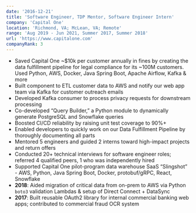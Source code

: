 ```yaml
---
date: '2016-12-21'
title: 'Software Engineer, TDP Mentor, Software Engineer Intern'
company: 'Capital One'
location: 'Richmond, VA; McLean, VA; Remote'
range: 'Aug 2019 - Jun 2021, Summer 2017, Summer 2018'
url: 'https://www.capitalone.com'
companyRank: 3
---
```


- Saved Capital One ~$10k per customer annually in fines by creating the data fulfillment pipeline for legal compliance for its ~100M customers. Used Python, AWS, Docker, Java Spring Boot, Apache Airflow, Kafka & more
- Built component to ETL customer data to AWS and notify our web app team via Kafka for customer outreach emails
- Developed Kafka consumer to process privacy requests for downstream processing
- Co-developed “Query Builder,” a Python module to dynamically generate PostgreSQL and Snowflake queries
- Boosted CI/CD reliability by raising unit test coverage to 90%+
- Enabled developers to quickly work on our Data Fulfillment Pipeline by thoroughly documenting all parts
- Mentored 5 engineers and guided 2 interns toward high-impact projects and return offers
- Conducted 20+ technical interviews for software engineer roles; referred 4 qualified peers, 1 who was independently hired
- Supported Capital One pilot-program data warehouse SaaS “Slingshot” - AWS, Python, Java Spring Boot, Docker, protobuf/gRPC, React, Snowflake
- **2018**: Aided migration of critical data from on-prem to AWS via Python `boto3` validation Lambdas & setup of Direct Connect + DataSync
- **2017**: Built reusable OAuth2 library for internal commercial banking web apps; contributed to commercial fraud OCR system
